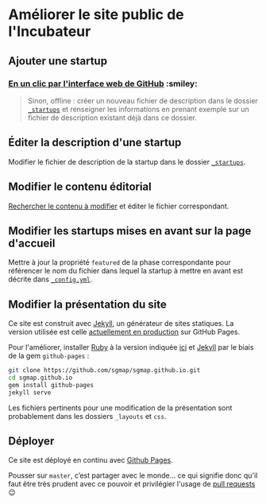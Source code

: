 # Améliorer le site public de l'Incubateur


## Ajouter une startup

### [En un clic par l'interface web de GitHub](https://github.com/sgmap/sgmap.github.io/new/master/_startups?filename=_startups/nom_startup.md&value=---%0d%0atitle%3a+Mes+Aides++%23+une+majuscule+et+pas+d%27acronymes%0d%0amission%3a+%c3%89valuez+vos+droits+%c3%a0+15+aides+sociales.+En+moins+de+6+minutes.++%23+s%27adresser+aux+utilisateurs+et+finir+par+un+point%0d%0adomain%3a+mes-aides.gouv.fr++%23+ne+pas+ajouter+de+http%3a%2f%2f%0d%0arepository%3a+https%3a%2f%2fgithub.com%2fsgmap%2fmes-aides-ui++%23+ou+page+de+description+des+d%c3%a9p%c3%b4ts+s%27il+y+en+a+plusieurs%0d%0astatus%3a+consolidation++%23+les+phases+possibles+sont+d%c3%a9finies+dans+%5b%60_config.yml%60%5d(https%3a%2f%2fgithub.com%2fsgmap%2fsgmap.github.io%2fblob%2fmaster%2f_config.yml%23L29-L52)%0d%0acontact%3a+contact%40mes-aides.gouv.fr++%23+sera+visible+de+tous%0d%0alogo%3a+%23+URL+vers+un+logo+%3b+supprimer+cette+ligne+si+pas+de+logo%0d%0astart%3a+2015-01-15++%23+date+au+format+ISO+(AAAA-MM-DD)%0d%0a---%0d%0a%0d%0a%23%23+Fiche+produit%0d%0a%0d%0aTexte+libre+au+format+%5bMarkdown%5d(http%3a%2f%2fricostacruz.com%2fcheatsheets%2fmarkdown.html).%0d%0a%0d%0a%0d%0a%23%23+Rappels%0d%0a%0d%0a-+%5b+%5d+Modifier+le+nom+du+fichier+%60nom_startup.md%60+dans+le+champ+ci-dessus.%0d%0a-+%5b+%5d+Cr%c3%a9er+une+nouvelle+branche+pour+l%27ajout+de+ce+fichier%2c+et+la+nommer+du+m%c3%aame+nom+que+le+fichier+%60nom_startup%60.%0d%0a-+%5b+%5d+Ouvrir+une+pull+request+pour+valider+l%27int%c3%a9gration.%0d%0a-+%5b+%5d+Effacer+ce+texte+une+fois+que+vous+l%27avez+lu+%f0%9f%98%89) :smiley:

> Sinon, offline : créer un nouveau fichier de description dans le dossier [`_startups`](https://github.com/sgmap/sgmap.github.io/tree/master/_startups) et renseigner les informations en prenant exemple sur un fichier de description existant déjà dans ce dossier.


## Éditer la description d'une startup

Modifier le fichier de description de la startup dans le dossier [`_startups`](https://github.com/sgmap/sgmap.github.io/tree/master/_startups).


## Modifier le contenu éditorial

[Rechercher le contenu à modifier](https://github.com/sgmap/sgmap.github.io/search?q=contenu+à+modifier&type=Code) et éditer le fichier correspondant.


## Modifier les startups mises en avant sur la page d'accueil

Mettre à jour la propriété `featured` de la phase correspondante pour référencer le nom du fichier dans lequel la startup à mettre en avant est décrite dans [`_config.yml`](https://github.com/sgmap/sgmap.github.io/tree/master/_config.yml).


## Modifier la présentation du site

Ce site est construit avec [Jekyll](https://jekyllrb.com/), un générateur de sites statiques. La version utilisée est celle [actuellement en production](https://github.com/jekyll/jekyll/issues/4441) sur GitHub Pages.

Pour l'améliorer, installer [Ruby](https://www.ruby-lang.org/fr/) à la version indiquée [ici](https://github.com/github/pages-gem/blob/master/.ruby-version) et [Jekyll](https://jekyllrb.com) par le biais de la gem `github-pages` :

```sh
git clone https://github.com/sgmap/sgmap.github.io.git
cd sgmap.github.io
gem install github-pages
jekyll serve
```

Les fichiers pertinents pour une modification de la présentation sont probablement dans les dossiers `_layouts` et `css`.


## Déployer

Ce site est déployé en continu avec [Github Pages](https://pages.github.com).

Pousser sur `master`, c’est partager avec le monde… ce qui signifie donc qu'il faut être très prudent avec ce pouvoir et privilégier l'usage de [pull requests](https://guides.github.com/introduction/flow/) :wink:

